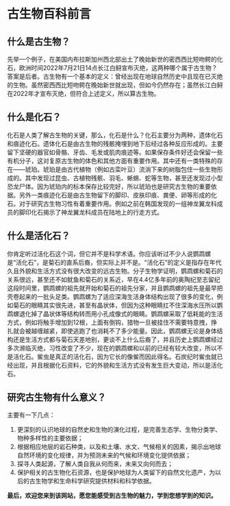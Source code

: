 # 古生物百科前言  
## 什么是古生物？  
先举一个例子，在美国内布拉斯加州西北部出土了晚始新世的密西西比短吻鳄的化石，欧洲时间2022年7月21日14点长江白鲟宣布灭绝，这两种哪个属于古生物？答案是后者。古生物有一个基本的定义：曾经出现在地球自然历史中且现在已灭绝的生物。虽然密西西比短吻鳄在晚始新世就出现，但如今仍然存在；虽然长江白鲟在2022年才宣布灭绝，但符合上述定义，所以算古生物。  
## 什么是化石？  
化石是人类了解古生物的关键，那么，化石是什么？化石主要分为两种，遗体化石和痕迹化石。遗体化石是由古生物的残骸掩埋到地下后经过各种反应形成的。主要留下坚硬的器官如骨骼、牙齿、毛发或肌肉痕迹等。如果保存条件好还会保留一些有机分子，这对复原古生物的体色和其他方面有重要作用。其中还有一类特殊的存在——琥珀。琥珀是由古代植物（例如古栾叶豆）流淌下来的树脂包住一些生物形成的。其中发现过昆虫、古植物残骸、羽毛、蜥蜴、蛇等生物，甚至还发现过小型恐龙尸体。因为琥珀内的标本保存比较完好，所以琥珀也是研究古生物的重要依据。另外一类痕迹化石是由古生物留下的脚印、皮肤印痕、粪便、卵等形成的化石。对于研究古生物习性有着重要作用。例如之前在韩国发现的一组神龙翼龙科成员的脚印化石揭示了神龙翼龙科成员在陆地上的行走方式。  
## 什么是活化石？  
你肯定听过活化石这个词，但它并不是科学术语。你应该听过不少人说鹦鹉螺是“活化石”，是菊石的直系后裔，但实际上并不是。“活化石”的定义是指存在年代久且外貌和生活方式没有很大改变的远古生物。分子生物学证明，鹦鹉螺和菊石的关系很远，甚至还不如鱿鱼和菊石的关系近，早在4.4亿多年前的奥陶纪至志留纪这段时间里，鹦鹉螺的祖先就开始和菊石的祖先分家，并且鹦鹉螺的祖先是最早把壳卷起来的一批头足类。鹦鹉螺为了适应深海生活身体结构出现了很多的变化，例如菊石的眼睛其实很先进，甚至有晶状体，但因为这种眼睛扛不住深海水压所以鹦鹉螺退化掉了晶状体等结构转而用小孔成像式的眼睛。鹦鹉螺采取了低耗能的生活方式，例如将触手增加到12根，上面有倒钩，猎物一旦被挂住不需要特意拽，挣扎就会被越缠越紧，即使逃跑了也消耗不了多少能量。因此，鹦鹉螺无论是身体结构还是生活方式都与菊石天差地别，更谈不上什么后裔了，并且历史上鹦鹉螺经过多次濒临灭绝，习性改变了不少，现在的鹦鹉螺和以前的已经有较大改变，所以不是活化石。鲎虫是真正的活化石，因为它长的像鲎而因此得名。石炭纪时鲎虫就已经出现，并且根据化石资料，它的外貌和生活方式没有发生巨大变动，所以是活化石。  
## 研究古生物有什么意义？  
主要有一下几点： 
1. 更深刻的认识地球的自然史和生物的演化过程，是完善生态学、生物分类学、物种多样性的主要依据；
2. 根据相应地层的岩石种类，以及和土壤、水文、气候相关的因素，揭示出地球自然环境的变化规律，并为预测未来的气候和环境变化提供依据；
3. 探寻人类起源，了解人类自我从何而来，未来又向何而去；
4. 保护相关的古生物化石资源，也是保护地球为人类留下的自然文化遗产，为以后的古生物学和生命科学研究提供材料和科学依据。  

**最后，欢迎您来到该网站，愿您能感受到古生物的魅力，学到您想学到的知识。**